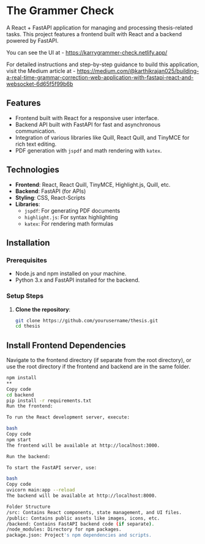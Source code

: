 # The Grammer Check

A React + FastAPI application for managing and processing thesis-related tasks. This project features a frontend built with React and a backend powered by FastAPI.

You can see the UI at - https://karrygrammer-check.netlify.app/

For detailed instructions and step-by-step guidance to build this application, visit the Medium article at - https://medium.com/@karthikrajan025/building-a-real-time-grammar-correction-web-application-with-fastapi-react-and-websocket-6d65f5f99b6b


## Features

- Frontend built with React for a responsive user interface.
- Backend API built with FastAPI for fast and asynchronous communication.
- Integration of various libraries like Quill, React Quill, and TinyMCE for rich text editing.
- PDF generation with `jspdf` and math rendering with `katex`.

## Technologies

- **Frontend**: React, React Quill, TinyMCE, Highlight.js, Quill, etc.
- **Backend**: FastAPI (for APIs)
- **Styling**: CSS, React-Scripts
- **Libraries**: 
  - `jspdf`: For generating PDF documents
  - `highlight.js`: For syntax highlighting
  - `katex`: For rendering math formulas

## Installation

### Prerequisites

- Node.js and npm installed on your machine.
- Python 3.x and FastAPI installed for the backend.

### Setup Steps

1. **Clone the repository**:

   ```bash
   git clone https://github.com/yourusername/thesis.git
   cd thesis


## Install Frontend Dependencies
Navigate to the frontend directory (if separate from the root directory), or use the root directory if the frontend and backend are in the same folder.

```bash
npm install
**
Copy code
cd backend
pip install -r requirements.txt
Run the frontend:

To run the React development server, execute:

bash
Copy code
npm start
The frontend will be available at http://localhost:3000.

Run the backend:

To start the FastAPI server, use:

bash
Copy code
uvicorn main:app --reload
The backend will be available at http://localhost:8000.

Folder Structure
/src: Contains React components, state management, and UI files.
/public: Contains public assets like images, icons, etc.
/backend: Contains FastAPI backend code (if separate).
/node_modules: Directory for npm packages.
package.json: Project's npm dependencies and scripts.
